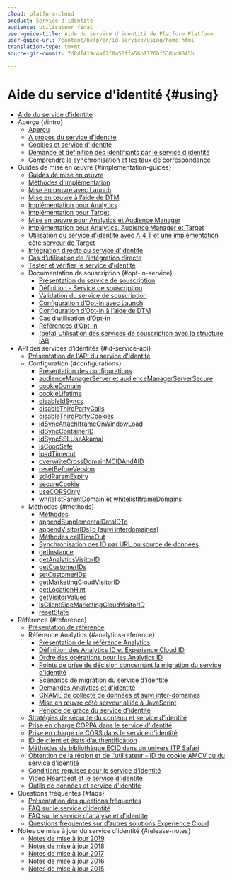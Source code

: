 ```yaml
---
cloud: platform-cloud
product: Service d'identité
audience: utilisateur final
user-guide-title: Aide du service d'identité de Platform Platform
user-guide-url: /content/help/en/id-service/using/home.html
translation-type: tm+mt
source-git-commit: 7d0df419c4af7f8a58ffa56b1176bf638bc0045b

---
```



# Aide du service d&#39;identité {#using}

+ [Aide du service d&#39;identité](home.md)
+ Aperçu {#intro}
   + [Aperçu](introduction/overview.md)
   + [A propos du service d&#39;identité](introduction/about-id-service.md)
   + [Cookies et service d&#39;identité](introduction/cookies.md)
   + [Demande et définition des identifiants par le service d&#39;identité](introduction/id-request.md)
   + [Comprendre la synchronisation et les taux de correspondance](introduction/match-rates.md)
+ Guides de mise en œuvre {#implementation-guides}
   + [Guides de mise en œuvre](implementation-guides/implementation-guides.md)
   + [Méthodes d&#39;implémentation](implementation-guides/implementation-methods.md)
   + [Mise en œuvre avec Launch](implementation-guides/ecid-implement-with-launch.md)
   + [Mise en œuvre à l’aide de DTM](implementation-guides/standard.md)
   + [Implémentation pour Analytics](implementation-guides/setup-analytics.md)
   + [Implémentation pour Target](implementation-guides/setup-target.md)
   + [Mise en œuvre pour Analytics et Audience Manager](implementation-guides/setup-aam-analytics.md)
   + [Implémentation pour Analytics, Audience Manager et Target](implementation-guides/setup-aam-analytics-target.md)
   + [Utilisation du service d&#39;identité avec A 4 T et une implémentation côté serveur de Target](implementation-guides/ecid-a4t-target.md)
   + [Intégration directe au service d&#39;identité](implementation-guides/direct-integration.md)
   + [Cas d’utilisation de l’intégration directe](implementation-guides/direct-integration-examples.md)
   + [Tester et vérifier le service d&#39;identité](implementation-guides/test-verify.md)
   + Documentation de souscription {#opt-in-service}
      + [Présentation du service de souscription](implementation-guides/opt-in-service/optin-overview.md)
      + [Définition - Service de souscription](implementation-guides/opt-in-service/getting-started.md)
      + [Validation du service de souscription](implementation-guides/opt-in-service/testing-optin-and-iab-plugin.md)
      + [Configuration d’Opt-in avec Launch](implementation-guides/opt-in-service/launch.md)
      + [Configuration d’Opt-in à l’aide de DTM](implementation-guides/opt-in-service/optin-dtm.md)
      + [Cas d’utilisation d’Opt-in](implementation-guides/opt-in-service/use-cases.md)
      + [Références d’Opt-in](implementation-guides/opt-in-service/api.md)
      + [(bêta) Utilisation des services de souscription avec la structure IAB](implementation-guides/opt-in-service/iab.md)
+ API des services d’identités {#id-service-api}
   + [Présentation de l&#39;API du service d&#39;identité](library/library.md)
   + Configuration {#configurations}
      + [Présentation des configurations](library/function-vars/function-vars.md)
      + [audienceManagerServer et audienceManagerServerSecure](library/function-vars/subdomain-config.md)
      + [cookieDomain](library/function-vars/cookiedomain.md)
      + [cookieLifetime](library/function-vars/cookielifetime.md)
      + [disableIdSyncs](library/function-vars/disableidsync.md)
      + [disableThirdPartyCalls](library/function-vars/disablethirdpartycalls.md)
      + [disableThirdPartyCookies](library/function-vars/disable-cookies.md)
      + [idSyncAttachIframeOnWindowLoad](library/function-vars/idsyncattachiframeonwindowload.md)
      + [idSyncContainerID](library/function-vars/idsyncontainerid.md)
      + [idSyncSSLUseAkamai](library/function-vars/idsyncssluseakamai.md)
      + [isCoopSafe](library/function-vars/coopsafe.md)
      + [loadTimeout](library/function-vars/loadtimeout.md)
      + [overwriteCrossDomainMCIDAndAID](library/function-vars/overwrite-visitor-id.md)
      + [resetBeforeVersion](library/function-vars/resetbeforeversion.md)
      + [sdidParamExpiry](library/function-vars/sdidparamexpiry.md)
      + [secureCookie](library/function-vars/securecookie.md)
      + [useCORSOnly](library/function-vars/use-cors-only.md)
      + [whitelistParentDomain et whitelistIframeDomains](library/function-vars/whitelistdomain.md)
   + Méthodes {#methods}
      + [Méthodes](library/get-set/get-set.md)
      + [appendSupplementalDataIDTo](library/get-set/appendsupplementaldataidto.md)
      + [appendVisitorIDsTo (suivi interdomaines)](library/get-set/appendvisitorid.md)
      + [Méthodes callTimeOut](library/get-set/timeout-functions.md)
      + [Synchronisation des ID par URL ou source de données](library/get-set/idsync.md)
      + [getInstance](library/get-set/getinstance.md)
      + [getAnalyticsVisitorID](library/get-set/getanalyticsvisitorid.md)
      + [getCustomerIDs](library/get-set/getcustomerids.md)
      + [setCustomerIDs](library/get-set/setcustomerids.md)
      + [getMarketingCloudVisitorID](library/get-set/getmcvid.md)
      + [getLocationHint](library/get-set/getlocationhint.md)
      + [getVisitorValues](library/get-set/getvisitorvalues.md)
      + [isClientSideMarketingCloudVisitorID](library/get-set/client-side-id.md)
      + [resetState](library/get-set/resetstate.md)
+ Référence {#reference}
   + [Présentation de référence](reference/reference.md)
   + Référence Analytics {#analytics-reference}
      + [Présentation de la référence Analytics](reference/analytics-reference/analytics-reference.md)
      + [Définition des Analytics ID et Experience Cloud ID](reference/analytics-reference/analytics-ids.md)
      + [Ordre des opérations pour les Analytics ID](reference/analytics-reference/analytics-order-of-operations.md)
      + [Points de prise de décision concernant la migration du service d&#39;identité](reference/analytics-reference/migration-decisions.md)
      + [Scénarios de migration du service d&#39;identité](reference/analytics-reference/migration-scenarios.md)
      + [Demandes Analytics et d&#39;identité](reference/analytics-reference/legacy-analytics.md)
      + [CNAME de collecte de données et suivi inter-domaines](reference/analytics-reference/cname.md)
      + [Mise en œuvre côté serveur alliée à JavaScript](reference/analytics-reference/server-side.md)
      + [Période de grâce du service d&#39;identité](reference/analytics-reference/grace-period.md)
   + [Stratégies de sécurité du contenu et service d&#39;identité](reference/csp.md)
   + [Prise en charge COPPA dans le service d&#39;identité](reference/coppa.md)
   + [Prise en charge de CORS dans le service d&#39;identité](reference/cors.md)
   + [ID de client et états d’authentification](reference/authenticated-state.md)
   + [Méthodes de bibliothèque ECID dans un univers ITP Safari](reference/ecid-library-methods.md)
   + [Obtention de la région et de l&#39;utilisateur - ID du cookie AMCV ou du service d&#39;identité](reference/regions.md)
   + [Conditions requises pour le service d&#39;identité](reference/requirements.md)
   + [Video Heartbeat et le service d&#39;identité](reference/heartbeat.md)
   + [Outils de données et service d&#39;identité](reference/dwb.md)
+ Questions fréquentes {#faqs}
   + [Présentation des questions fréquentes](faq-intro/faq-intro.md)
   + [FAQ sur le service d&#39;identité](faq-intro/faq.md)
   + [FAQ sur le service d&#39;analyse et d&#39;identité](faq-intro/analytics-faq.md)
   + [Questions fréquentes sur d’autres solutions Experience Cloud](faq-intro/other-faq.md)
+ Notes de mise à jour du service d&#39;identité {#release-notes}
   + [Notes de mise à jour 2019](release-notes/release-notes.md)
   + [Notes de mise à jour 2018](release-notes/notes-2018.md)
   + [Notes de mise à jour 2017](release-notes/notes-2017.md)
   + [Notes de mise à jour 2016](release-notes/notes-2016.md)
   + [Notes de mise à jour 2015](release-notes/notes-2015.md)
